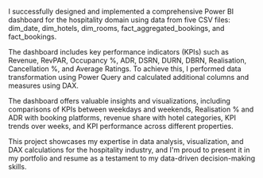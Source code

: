 I successfully designed and implemented a comprehensive Power BI dashboard for the hospitality domain using data from five CSV files: dim_date, dim_hotels, dim_rooms, fact_aggregated_bookings, and fact_bookings.

The dashboard includes key performance indicators (KPIs) such as Revenue, RevPAR, Occupancy %, ADR, DSRN, DURN, DBRN, Realisation, Cancellation %, and Average Ratings. To achieve this, I performed data transformation using Power Query and calculated additional columns and measures using DAX.

The dashboard offers valuable insights and visualizations, including comparisons of KPIs between weekdays and weekends, Realisation % and ADR with booking platforms, revenue share with hotel categories, KPI trends over weeks, and KPI performance across different properties.

This project showcases my expertise in data analysis, visualization, and DAX calculations for the hospitality industry, and I'm proud to present it in my portfolio and resume as a testament to my data-driven decision-making skills.
